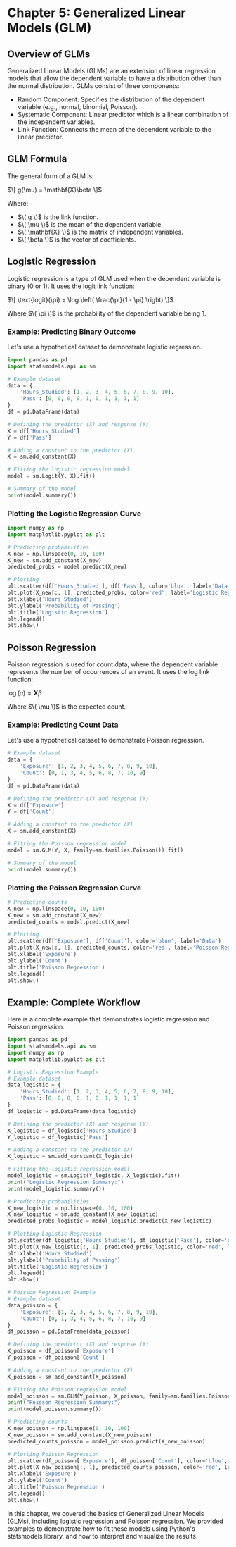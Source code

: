 # Chapter 5: Generalized Linear Models (GLM)

## Overview of GLMs
Generalized Linear Models (GLMs) are an extension of linear regression models that allow the dependent variable to have a distribution other than the normal distribution. GLMs consist of three components:

- Random Component: Specifies the distribution of the dependent variable (e.g., normal, binomial, Poisson).
- Systematic Component: Linear predictor which is a linear combination of the independent variables.
- Link Function: Connects the mean of the dependent variable to the linear predictor.

## GLM Formula

The general form of a GLM is:

$\[ g(\mu) = \mathbf{X}\beta \]$

Where:
- $\( g \)$ is the link function.
- $\( \mu \)$ is the mean of the dependent variable.
- $\( \mathbf{X} \)$ is the matrix of independent variables.
- $\( \beta \)$ is the vector of coefficients.

## Logistic Regression

Logistic regression is a type of GLM used when the dependent variable is binary (0 or 1). It uses the logit link function:

$\[ \text{logit}(\pi) = \log \left( \frac{\pi}{1 - \pi} \right) \]$

Where $\( \pi \)$ is the probability of the dependent variable being 1.

### Example: Predicting Binary Outcome
Let's use a hypothetical dataset to demonstrate logistic regression.

```python
import pandas as pd
import statsmodels.api as sm

# Example dataset
data = {
    'Hours_Studied': [1, 2, 3, 4, 5, 6, 7, 8, 9, 10],
    'Pass': [0, 0, 0, 0, 1, 0, 1, 1, 1, 1]
}
df = pd.DataFrame(data)

# Defining the predictor (X) and response (Y)
X = df['Hours_Studied']
Y = df['Pass']

# Adding a constant to the predictor (X)
X = sm.add_constant(X)

# Fitting the logistic regression model
model = sm.Logit(Y, X).fit()

# Summary of the model
print(model.summary())
```

### Plotting the Logistic Regression Curve
```python
import numpy as np
import matplotlib.pyplot as plt

# Predicting probabilities
X_new = np.linspace(0, 10, 100)
X_new = sm.add_constant(X_new)
predicted_probs = model.predict(X_new)

# Plotting
plt.scatter(df['Hours_Studied'], df['Pass'], color='blue', label='Data')
plt.plot(X_new[:, 1], predicted_probs, color='red', label='Logistic Regression')
plt.xlabel('Hours Studied')
plt.ylabel('Probability of Passing')
plt.title('Logistic Regression')
plt.legend()
plt.show()
```

## Poisson Regression

Poisson regression is used for count data, where the dependent variable represents the number of occurrences of an event. It uses the log link function:

$\log(\mu) = \mathbf{X}\beta$

Where $\( \mu \)$ is the expected count.


### Example: Predicting Count Data
Let's use a hypothetical dataset to demonstrate Poisson regression.

```python
# Example dataset
data = {
    'Exposure': [1, 2, 3, 4, 5, 6, 7, 8, 9, 10],
    'Count': [0, 1, 3, 4, 5, 6, 8, 7, 10, 9]
}
df = pd.DataFrame(data)

# Defining the predictor (X) and response (Y)
X = df['Exposure']
Y = df['Count']

# Adding a constant to the predictor (X)
X = sm.add_constant(X)

# Fitting the Poisson regression model
model = sm.GLM(Y, X, family=sm.families.Poisson()).fit()

# Summary of the model
print(model.summary())
```

### Plotting the Poisson Regression Curve
```python
# Predicting counts
X_new = np.linspace(0, 10, 100)
X_new = sm.add_constant(X_new)
predicted_counts = model.predict(X_new)

# Plotting
plt.scatter(df['Exposure'], df['Count'], color='blue', label='Data')
plt.plot(X_new[:, 1], predicted_counts, color='red', label='Poisson Regression')
plt.xlabel('Exposure')
plt.ylabel('Count')
plt.title('Poisson Regression')
plt.legend()
plt.show()
```

## Example: Complete Workflow
Here is a complete example that demonstrates logistic regression and Poisson regression.

```python
import pandas as pd
import statsmodels.api as sm
import numpy as np
import matplotlib.pyplot as plt

# Logistic Regression Example
# Example dataset
data_logistic = {
    'Hours_Studied': [1, 2, 3, 4, 5, 6, 7, 8, 9, 10],
    'Pass': [0, 0, 0, 0, 1, 0, 1, 1, 1, 1]
}
df_logistic = pd.DataFrame(data_logistic)

# Defining the predictor (X) and response (Y)
X_logistic = df_logistic['Hours_Studied']
Y_logistic = df_logistic['Pass']

# Adding a constant to the predictor (X)
X_logistic = sm.add_constant(X_logistic)

# Fitting the logistic regression model
model_logistic = sm.Logit(Y_logistic, X_logistic).fit()
print("Logistic Regression Summary:")
print(model_logistic.summary())

# Predicting probabilities
X_new_logistic = np.linspace(0, 10, 100)
X_new_logistic = sm.add_constant(X_new_logistic)
predicted_probs_logistic = model_logistic.predict(X_new_logistic)

# Plotting Logistic Regression
plt.scatter(df_logistic['Hours_Studied'], df_logistic['Pass'], color='blue', label='Data')
plt.plot(X_new_logistic[:, 1], predicted_probs_logistic, color='red', label='Logistic Regression')
plt.xlabel('Hours Studied')
plt.ylabel('Probability of Passing')
plt.title('Logistic Regression')
plt.legend()
plt.show()

# Poisson Regression Example
# Example dataset
data_poisson = {
    'Exposure': [1, 2, 3, 4, 5, 6, 7, 8, 9, 10],
    'Count': [0, 1, 3, 4, 5, 6, 8, 7, 10, 9]
}
df_poisson = pd.DataFrame(data_poisson)

# Defining the predictor (X) and response (Y)
X_poisson = df_poisson['Exposure']
Y_poisson = df_poisson['Count']

# Adding a constant to the predictor (X)
X_poisson = sm.add_constant(X_poisson)

# Fitting the Poisson regression model
model_poisson = sm.GLM(Y_poisson, X_poisson, family=sm.families.Poisson()).fit()
print("Poisson Regression Summary:")
print(model_poisson.summary())

# Predicting counts
X_new_poisson = np.linspace(0, 10, 100)
X_new_poisson = sm.add_constant(X_new_poisson)
predicted_counts_poisson = model_poisson.predict(X_new_poisson)

# Plotting Poisson Regression
plt.scatter(df_poisson['Exposure'], df_poisson['Count'], color='blue', label='Data')
plt.plot(X_new_poisson[:, 1], predicted_counts_poisson, color='red', label='Poisson Regression')
plt.xlabel('Exposure')
plt.ylabel('Count')
plt.title('Poisson Regression')
plt.legend()
plt.show()
```

In this chapter, we covered the basics of Generalized Linear Models (GLMs), including logistic regression and Poisson regression. We provided examples to demonstrate how to fit these models using Python's statsmodels library, and how to interpret and visualize the results.
